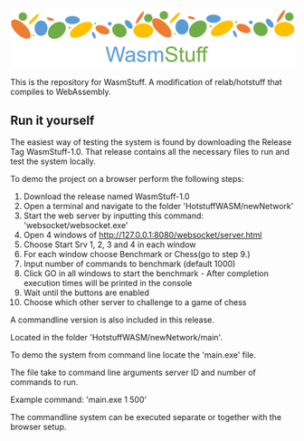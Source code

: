 ![alt text](https://github.com/sandertungeaspoy/HotstuffWASM/blob/main/LOGO.png?raw=true)

This is the repository for WasmStuff.
A modification of relab/hotstuff that compiles to WebAssembly.

## Run it yourself

The easiest way of testing the system is found by downloading the Release Tag WasmStuff-1.0.
That release contains all the necessary files to run and test the system locally.

To demo the project on a browser perform the following steps:

1. Download the release named WasmStuff-1.0
2. Open a terminal and navigate to the folder 'HotstuffWASM/newNetwork'
3. Start the web server by inputting this command: 'websocket/websocket.exe'
4. Open 4 windows of http://127.0.0.1:8080/websocket/server.html
5. Choose Start Srv 1, 2, 3 and 4 in each window
6. For each window choose Benchmark or Chess(go to step 9.)
7. Input number of commands to benchmark (default 1000)
8. Click GO in all windows to start the benchmark - After completion execution times will be printed in the console
9. Wait until the buttons are enabled
10. Choose which other server to challenge to a game of chess

A commandline version is also included in this release.

Located in the folder 'HotstuffWASM/newNetwork/main'.

To demo the system from command line locate the 'main.exe' file.

The file take to command line arguments server ID and number of commands to run.

Example command: 'main.exe 1 500'

The commandline system can be executed separate or together with the browser setup.
